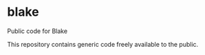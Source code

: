 # blake
Public code for Blake

This repository contains generic code freely available to the public.

